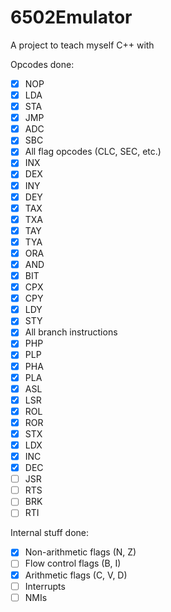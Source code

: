 # 6502Emulator
 A project to teach myself C++ with
  
Opcodes done:
 - [x] NOP
 - [x] LDA
 - [x] STA
 - [x] JMP
 - [x] ADC
 - [x] SBC
 - [x] All flag opcodes (CLC, SEC, etc.)
 - [x] INX
 - [x] DEX
 - [x] INY
 - [x] DEY
 - [x] TAX
 - [x] TXA
 - [x] TAY
 - [x] TYA
 - [x] ORA
 - [x] AND
 - [x] BIT
 - [x] CPX
 - [x] CPY
 - [x] LDY
 - [x] STY
 - [x] All branch instructions
 - [x] PHP
 - [x] PLP
 - [x] PHA
 - [x] PLA
 - [x] ASL
 - [x] LSR
 - [x] ROL
 - [x] ROR
 - [x] STX
 - [x] LDX
 - [x] INC
 - [x] DEC
 - [ ] JSR
 - [ ] RTS
 - [ ] BRK
 - [ ] RTI
 
Internal stuff done:
 - [x] Non-arithmetic flags (N, Z)
 - [ ] Flow control flags (B, I)
 - [x] Arithmetic flags (C, V, D)
 - [ ] Interrupts
 - [ ] NMIs